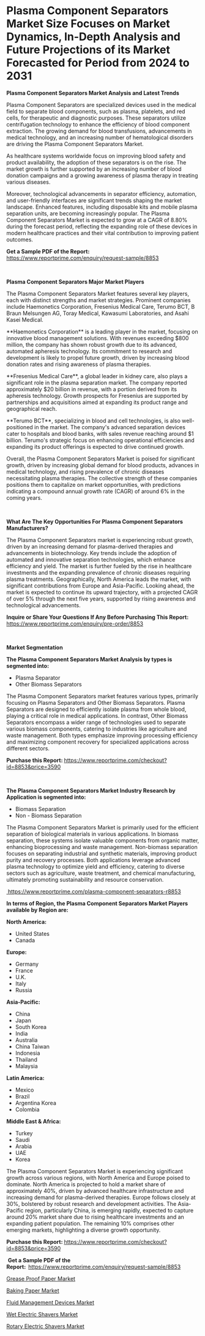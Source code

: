 <p><h1>Plasma Component Separators Market Size Focuses on Market Dynamics, In-Depth Analysis and Future Projections of its Market Forecasted for Period from 2024 to 2031</h1></p><p><strong>Plasma Component Separators Market Analysis and Latest Trends</strong></p>
<p><p>Plasma Component Separators are specialized devices used in the medical field to separate blood components, such as plasma, platelets, and red cells, for therapeutic and diagnostic purposes. These separators utilize centrifugation technology to enhance the efficiency of blood component extraction. The growing demand for blood transfusions, advancements in medical technology, and an increasing number of hematological disorders are driving the Plasma Component Separators Market. </p><p>As healthcare systems worldwide focus on improving blood safety and product availability, the adoption of these separators is on the rise. The market growth is further supported by an increasing number of blood donation campaigns and a growing awareness of plasma therapy in treating various diseases. </p><p>Moreover, technological advancements in separator efficiency, automation, and user-friendly interfaces are significant trends shaping the market landscape. Enhanced features, including disposable kits and mobile plasma separation units, are becoming increasingly popular. The Plasma Component Separators Market is expected to grow at a CAGR of 8.80% during the forecast period, reflecting the expanding role of these devices in modern healthcare practices and their vital contribution to improving patient outcomes.</p></p>
<p><strong>Get a Sample PDF of the Report:&nbsp;</strong> <a href="https://www.reportprime.com/enquiry/request-sample/8853?utm_campaign=1736&utm_medium=2&utm_source=Github&utm_content=ia&utm_term=18102024&utm_id=plasma-component-separators">https://www.reportprime.com/enquiry/request-sample/8853</a></p>
<p>&nbsp;</p>
<p><strong>Plasma Component Separators Major Market Players</strong></p>
<p><p>The Plasma Component Separators Market features several key players, each with distinct strengths and market strategies. Prominent companies include Haemonetics Corporation, Fresenius Medical Care, Terumo BCT, B Braun Melsungen AG, Toray Medical, Kawasumi Laboratories, and Asahi Kasei Medical.</p><p>**Haemonetics Corporation** is a leading player in the market, focusing on innovative blood management solutions. With revenues exceeding $800 million, the company has shown robust growth due to its advanced, automated apheresis technology. Its commitment to research and development is likely to propel future growth, driven by increasing blood donation rates and rising awareness of plasma therapies.</p><p>**Fresenius Medical Care**, a global leader in kidney care, also plays a significant role in the plasma separation market. The company reported approximately $20 billion in revenue, with a portion derived from its apheresis technology. Growth prospects for Fresenius are supported by partnerships and acquisitions aimed at expanding its product range and geographical reach.</p><p>**Terumo BCT**, specializing in blood and cell technologies, is also well-positioned in the market. The company's advanced separation devices cater to hospitals and blood banks, with sales revenue reaching around $1 billion. Terumo's strategic focus on enhancing operational efficiencies and expanding its product offerings is expected to drive continued growth.</p><p>Overall, the Plasma Component Separators Market is poised for significant growth, driven by increasing global demand for blood products, advances in medical technology, and rising prevalence of chronic diseases necessitating plasma therapies. The collective strength of these companies positions them to capitalize on market opportunities, with predictions indicating a compound annual growth rate (CAGR) of around 6% in the coming years.</p></p>
<p>&nbsp;</p>
<p><strong>What Are The Key Opportunities For Plasma Component Separators Manufacturers?</strong></p>
<p><p>The Plasma Component Separators market is experiencing robust growth, driven by an increasing demand for plasma-derived therapies and advancements in biotechnology. Key trends include the adoption of automated and innovative separation technologies, which enhance efficiency and yield. The market is further fueled by the rise in healthcare investments and the expanding prevalence of chronic diseases requiring plasma treatments. Geographically, North America leads the market, with significant contributions from Europe and Asia-Pacific. Looking ahead, the market is expected to continue its upward trajectory, with a projected CAGR of over 5% through the next five years, supported by rising awareness and technological advancements.</p></p>
<p><strong>Inquire or Share Your Questions If Any Before Purchasing This Report:</strong> <a href="https://www.reportprime.com/enquiry/pre-order/8853?utm_campaign=1736&utm_medium=2&utm_source=Github&utm_content=ia&utm_term=18102024&utm_id=plasma-component-separators">https://www.reportprime.com/enquiry/pre-order/8853</a></p>
<p>&nbsp;</p>
<p><strong>Market Segmentation</strong></p>
<p><strong>The Plasma Component Separators Market Analysis by types is segmented into:</strong></p>
<p><ul><li>Plasma Separator</li><li>Other Biomass Separators</li></ul></p>
<p><p>The Plasma Component Separators market features various types, primarily focusing on Plasma Separators and Other Biomass Separators. Plasma Separators are designed to efficiently isolate plasma from whole blood, playing a critical role in medical applications. In contrast, Other Biomass Separators encompass a wider range of technologies used to separate various biomass components, catering to industries like agriculture and waste management. Both types emphasize improving processing efficiency and maximizing component recovery for specialized applications across different sectors.</p></p>
<p><strong>Purchase this Report:&nbsp;</strong><a href="https://www.reportprime.com/checkout?id=8853&price=3590&utm_campaign=1736&utm_medium=2&utm_source=Github&utm_content=ia&utm_term=18102024&utm_id=plasma-component-separators">https://www.reportprime.com/checkout?id=8853&price=3590</a></p>
<p>&nbsp;</p>
<p><strong>The Plasma Component Separators Market Industry Research by Application is segmented into:</strong></p>
<p><ul><li>Biomass Separation</li><li>Non - Biomass Separation</li></ul></p>
<p><p>The Plasma Component Separators Market is primarily used for the efficient separation of biological materials in various applications. In biomass separation, these systems isolate valuable components from organic matter, enhancing bioprocessing and waste management. Non-biomass separation focuses on separating industrial and synthetic materials, improving product purity and recovery processes. Both applications leverage advanced plasma technology to optimize yield and efficiency, catering to diverse sectors such as agriculture, waste treatment, and chemical manufacturing, ultimately promoting sustainability and resource conservation.</p></p>
<p><a href="https://www.reportprime.com/plasma-component-separators-r8853?utm_campaign=1736&utm_medium=2&utm_source=Github&utm_content=ia&utm_term=18102024&utm_id=plasma-component-separators">&nbsp;https://www.reportprime.com/plasma-component-separators-r8853</a></p>
<p><strong>In terms of Region, the Plasma Component Separators Market Players available by Region are:</strong></p>
<p>
    <p> <strong> North America: </strong>
        <ul>
            <li>United States</li>
            <li>Canada</li>
        </ul>
        </p> 
    <p> <strong> Europe: </strong>
        <ul>
            <li>Germany</li>
            <li>France</li>
            <li>U.K.</li>
            <li>Italy</li>
            <li>Russia</li>
        </ul>
        </p> 
    <p> <strong> Asia-Pacific: </strong>
        <ul>
            <li>China</li>
            <li>Japan</li>
            <li>South Korea</li>
            <li>India</li>
            <li>Australia</li>
            <li>China Taiwan</li>
            <li>Indonesia</li>
            <li>Thailand</li>
            <li>Malaysia</li>
        </ul>
        </p> 
    <p> <strong> Latin America: </strong>
        <ul>
            <li>Mexico</li>
            <li>Brazil</li>
            <li>Argentina Korea</li>
            <li>Colombia</li>
        </ul>
        </p> 
    <p> <strong> Middle East & Africa: </strong>
        <ul>
            <li>Turkey</li>
            <li>Saudi</li>
            <li>Arabia</li>
            <li>UAE</li>
            <li>Korea</li>
        </ul>
    </p>
    </p>
<p><p>The Plasma Component Separators Market is experiencing significant growth across various regions, with North America and Europe poised to dominate. North America is projected to hold a market share of approximately 40%, driven by advanced healthcare infrastructure and increasing demand for plasma-derived therapies. Europe follows closely at 30%, bolstered by robust research and development activities. The Asia-Pacific region, particularly China, is emerging rapidly, expected to capture around 20% market share due to rising healthcare investments and an expanding patient population. The remaining 10% comprises other emerging markets, highlighting a diverse growth opportunity.</p></p>
<p><strong>Purchase this Report: </strong><a href="https://www.reportprime.com/checkout?id=8853&price=3590&utm_campaign=1736&utm_medium=2&utm_source=Github&utm_content=ia&utm_term=18102024&utm_id=plasma-component-separators">https://www.reportprime.com/checkout?id=8853&price=3590</a></p>
<p>&nbsp;<strong>Get a Sample PDF of the Report:&nbsp;&nbsp;</strong><a href="https://www.reportprime.com/enquiry/request-sample/8853?utm_campaign=1736&utm_medium=2&utm_source=Github&utm_content=ia&utm_term=18102024&utm_id=plasma-component-separators">https://www.reportprime.com/enquiry/request-sample/8853</a></p>
<p><strong></strong></p>
<p><p><a href="https://www.linkedin.com/pulse/grease-proof-paper-market2024-2031-industry-insights-investment-4yi5e?utm_campaign=1736&utm_medium=2&utm_source=Github&utm_content=ia&utm_term=18102024&utm_id=plasma-component-separators">Grease Proof Paper Market</a></p><p><a href="https://www.linkedin.com/pulse/baking-paper-market-drivers-challenges-forecast-2024-2031-xkuve?utm_campaign=1736&utm_medium=2&utm_source=Github&utm_content=ia&utm_term=18102024&utm_id=plasma-component-separators">Baking Paper Market</a></p><p><a href="https://github.com/GenaGaines34/Market-Research-Report-List-1/blob/main/fluid-management-devices-market.md?utm_campaign=1736&utm_medium=2&utm_source=Github&utm_content=ia&utm_term=18102024&utm_id=plasma-component-separators">Fluid Management Devices Market</a></p><p><a href="https://www.linkedin.com/pulse/wet-electric-shavers-market-emerging-trends-future-prospects-amjye?utm_campaign=1736&utm_medium=2&utm_source=Github&utm_content=ia&utm_term=18102024&utm_id=plasma-component-separators">Wet Electric Shavers Market</a></p><p><a href="https://www.linkedin.com/pulse/global-rotary-electric-shavers-market-opportunities-forecast-y3tae?utm_campaign=1736&utm_medium=2&utm_source=Github&utm_content=ia&utm_term=18102024&utm_id=plasma-component-separators">Rotary Electric Shavers Market</a></p></p>